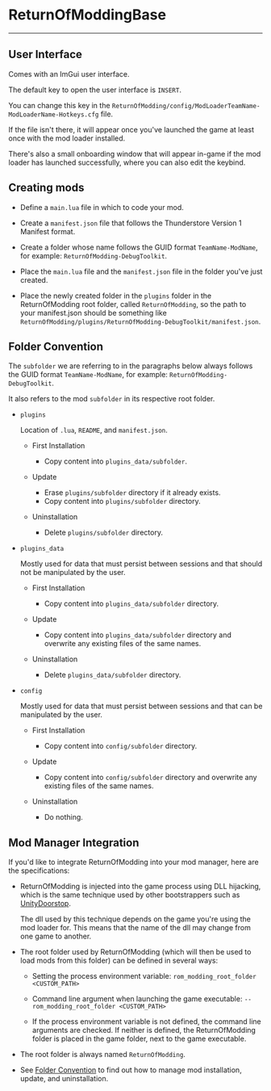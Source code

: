 # ReturnOfModdingBase

---

## User Interface

Comes with an ImGui user interface.

The default key to open the user interface is `INSERT`.

You can change this key in the `ReturnOfModding/config/ModLoaderTeamName-ModLoaderName-Hotkeys.cfg` file.

If the file isn't there, it will appear once you've launched the game at least once with the mod loader installed.

There's also a small onboarding window that will appear in-game if the mod loader has launched successfully, where you can also edit the keybind.

## Creating mods

- Define a `main.lua` file in which to code your mod.

- Create a `manifest.json` file that follows the Thunderstore Version 1 Manifest format.

- Create a folder whose name follows the GUID format `TeamName-ModName`, for example: `ReturnOfModding-DebugToolkit`.

- Place the `main.lua` file and the `manifest.json` file in the folder you've just created.

- Place the newly created folder in the `plugins` folder in the ReturnOfModding root folder, called `ReturnOfModding`, so the path to your manifest.json should be something like `ReturnOfModding/plugins/ReturnOfModding-DebugToolkit/manifest.json`.

## Folder Convention

The `subfolder` we are referring to in the paragraphs below always follows the GUID format `TeamName-ModName`, for example: `ReturnOfModding-DebugToolkit`.

It also refers to the mod `subfolder` in its respective root folder.

- `plugins`

  Location of `.lua`, `README`, and `manifest.json`.
 
  - First Installation
    - Copy content into `plugins_data/subfolder`.

  - Update
    - Erase `plugins/subfolder` directory if it already exists.
    - Copy content into `plugins/subfolder` directory.

  - Uninstallation
    - Delete `plugins/subfolder` directory.
  
- `plugins_data`

  Mostly used for data that must persist between sessions and that should not be manipulated by the user.

  - First Installation
    - Copy content into `plugins_data/subfolder` directory.

  - Update
    - Copy content into `plugins_data/subfolder` directory and overwrite any existing files of the same names.

  - Uninstallation
    - Delete `plugins_data/subfolder` directory.

- `config`

  Mostly used for data that must persist between sessions and that can be manipulated by the user.
 
  - First Installation
    - Copy content into `config/subfolder` directory.

  - Update
    - Copy content into `config/subfolder` directory and overwrite any existing files of the same names.

  - Uninstallation
    - Do nothing.

## Mod Manager Integration

If you'd like to integrate ReturnOfModding into your mod manager, here are the specifications:

- ReturnOfModding is injected into the game process using DLL hijacking, which is the same technique used by other bootstrappers such as [UnityDoorstop](https://github.com/NeighTools/UnityDoorstop).

  The dll used by this technique depends on the game you're using the mod loader for. This means that the name of the dll may change from one game to another.

- The root folder used by ReturnOfModding (which will then be used to load mods from this folder) can be defined in several ways:

  - Setting the process environment variable: `rom_modding_root_folder <CUSTOM_PATH>`

  - Command line argument when launching the game executable: `--rom_modding_root_folder <CUSTOM_PATH>`

  - If the process environment variable is not defined, the command line arguments are checked. If neither is defined, the ReturnOfModding folder is placed in the game folder, next to the game executable.

- The root folder is always named `ReturnOfModding`.

- See [Folder Convention](#folder-convention) to find out how to manage mod installation, update, and uninstallation.
